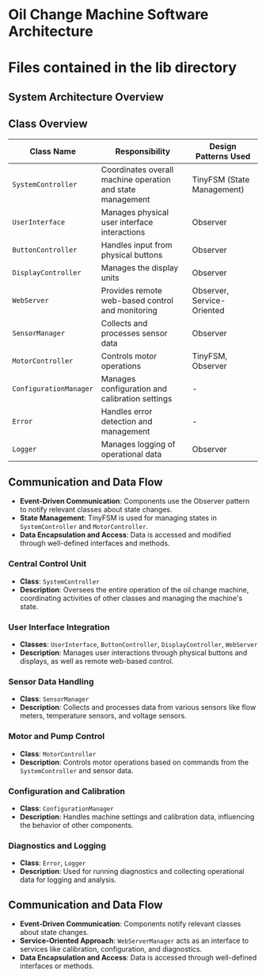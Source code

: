 # Oil Change Machine Software Architecture

# Files contained in the lib directory

## System Architecture Overview

## Class Overview

| Class Name           | Responsibility                                             | Design Patterns Used      |
|----------------------|------------------------------------------------------------|---------------------------|
| `SystemController`   | Coordinates overall machine operation and state management | TinyFSM (State Management)|
| `UserInterface`      | Manages physical user interface interactions               | Observer                  |
| `ButtonController`   | Handles input from physical buttons                        | Observer                  |
| `DisplayController`  | Manages the display units                                  | Observer                  |
| `WebServer`          | Provides remote web-based control and monitoring          | Observer, Service-Oriented|
| `SensorManager`      | Collects and processes sensor data                         | Observer                  |
| `MotorController`    | Controls motor operations                                  | TinyFSM, Observer         |
| `ConfigurationManager`| Manages configuration and calibration settings            | -                         |
| `Error`              | Handles error detection and management                     | -                         |
| `Logger`             | Manages logging of operational data                        | Observer                  |

## Communication and Data Flow
- **Event-Driven Communication**: Components use the Observer pattern to notify relevant classes about state changes.
- **State Management**: TinyFSM is used for managing states in `SystemController` and `MotorController`.
- **Data Encapsulation and Access**: Data is accessed and modified through well-defined interfaces and methods.

### Central Control Unit
- **Class**: `SystemController`
- **Description**: Oversees the entire operation of the oil change machine, coordinating activities of other classes and managing the machine's state.

### User Interface Integration
- **Classes**: `UserInterface`, `ButtonController`, `DisplayController`, `WebServer`
- **Description**: Manages user interactions through physical buttons and displays, as well as remote web-based control.

### Sensor Data Handling
- **Class**: `SensorManager`
- **Description**: Collects and processes data from various sensors like flow meters, temperature sensors, and voltage sensors.

### Motor and Pump Control
- **Class**: `MotorController`
- **Description**: Controls motor operations based on commands from the `SystemController` and sensor data.

### Configuration and Calibration
- **Class**: `ConfigurationManager`
- **Description**: Handles machine settings and calibration data, influencing the behavior of other components.

### Diagnostics and Logging
- **Class**: `Error`, `Logger`
- **Description**: Used for running diagnostics and collecting operational data for logging and analysis.

## Communication and Data Flow
- **Event-Driven Communication**: Components notify relevant classes about state changes.
- **Service-Oriented Approach**: `WebServerManager` acts as an interface to services like calibration, configuration, and diagnostics.
- **Data Encapsulation and Access**: Data is accessed through well-defined interfaces or methods.

